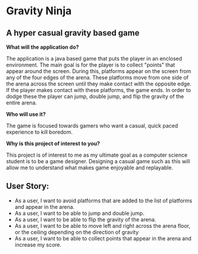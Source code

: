 # Gravity Ninja

## A hyper casual gravity based game

**What will the application do?**

The application is a java based game that puts the player in an enclosed environment. The main goal is for the player 
is to collect "points" that appear around the screen. During this, platforms appear on the screen from any of the four 
edges of the arena. These platforms move from one side of the arena across the screen until they make contact with the 
opposite edge. If the player makes contact with these platforms, the game ends. In order to dodge these the player 
can jump, double jump, and flip the gravity of the entire arena.

**Who will use it?**

The game is focused towards gamers who want a casual, quick paced experience to kill boredom.

**Why is this project of interest to you?**

This project is of interest to me as my ultimate goal as a computer science student is to be a game designer. Designing
a casual game such as this will allow me to understand what makes game enjoyable and replayable.


## User Story:
- As a user, I want to avoid platforms that are added to the list of platforms and appear in the arena.
- As a user, I want to be able to jump and double jump.
- As a user, I want to be able to flip the gravity of the arena.
- As a user, I want to be able to move left and right across the arena floor, or the ceiling depending on the direction 
of gravity
- As a user, I want to be able to collect points that appear in the arena and increase my score.

